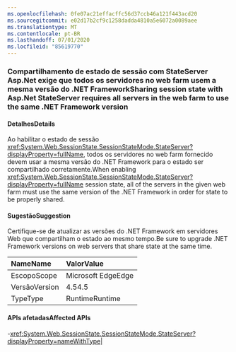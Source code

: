 ```yaml
---
ms.openlocfilehash: 0fe07ac21effacffc56d37ccb46a121f443acd20
ms.sourcegitcommit: e02d17b2cf9c1258dadda4810a5e6072a0089aee
ms.translationtype: MT
ms.contentlocale: pt-BR
ms.lasthandoff: 07/01/2020
ms.locfileid: "85619770"
---
```

### <a name="sharing-session-state-with-aspnet-stateserver-requires-all-servers-in-the-web-farm-to-use-the-same-net-framework-version"></a><span data-ttu-id="a40b0-101">Compartilhamento de estado de sessão com StateServer Asp.Net exige que todos os servidores no web farm usem a mesma versão do .NET Framework</span><span class="sxs-lookup"><span data-stu-id="a40b0-101">Sharing session state with Asp.Net StateServer requires all servers in the web farm to use the same .NET Framework version</span></span>

#### <a name="details"></a><span data-ttu-id="a40b0-102">Detalhes</span><span class="sxs-lookup"><span data-stu-id="a40b0-102">Details</span></span>

<span data-ttu-id="a40b0-103">Ao habilitar o estado de sessão <xref:System.Web.SessionState.SessionStateMode.StateServer?displayProperty=fullName>, todos os servidores no web farm fornecido devem usar a mesma versão do .NET Framework para o estado ser compartilhado corretamente.</span><span class="sxs-lookup"><span data-stu-id="a40b0-103">When enabling <xref:System.Web.SessionState.SessionStateMode.StateServer?displayProperty=fullName> session state, all of the servers in the given web farm must use the same version of the .NET Framework in order for state to be properly shared.</span></span>

#### <a name="suggestion"></a><span data-ttu-id="a40b0-104">Sugestão</span><span class="sxs-lookup"><span data-stu-id="a40b0-104">Suggestion</span></span>

<span data-ttu-id="a40b0-105">Certifique-se de atualizar as versões do .NET Framework em servidores Web que compartilham o estado ao mesmo tempo.</span><span class="sxs-lookup"><span data-stu-id="a40b0-105">Be sure to upgrade .NET Framework versions on web servers that share state at the same time.</span></span>

| <span data-ttu-id="a40b0-106">Name</span><span class="sxs-lookup"><span data-stu-id="a40b0-106">Name</span></span>    | <span data-ttu-id="a40b0-107">Valor</span><span class="sxs-lookup"><span data-stu-id="a40b0-107">Value</span></span>       |
|:--------|:------------|
| <span data-ttu-id="a40b0-108">Escopo</span><span class="sxs-lookup"><span data-stu-id="a40b0-108">Scope</span></span>   |<span data-ttu-id="a40b0-109">Microsoft Edge</span><span class="sxs-lookup"><span data-stu-id="a40b0-109">Edge</span></span>|
|<span data-ttu-id="a40b0-110">Versão</span><span class="sxs-lookup"><span data-stu-id="a40b0-110">Version</span></span>|<span data-ttu-id="a40b0-111">4.5</span><span class="sxs-lookup"><span data-stu-id="a40b0-111">4.5</span></span>|
|<span data-ttu-id="a40b0-112">Type</span><span class="sxs-lookup"><span data-stu-id="a40b0-112">Type</span></span>|<span data-ttu-id="a40b0-113">Runtime</span><span class="sxs-lookup"><span data-stu-id="a40b0-113">Runtime</span></span>

#### <a name="affected-apis"></a><span data-ttu-id="a40b0-114">APIs afetadas</span><span class="sxs-lookup"><span data-stu-id="a40b0-114">Affected APIs</span></span>

-<xref:System.Web.SessionState.SessionStateMode.StateServer?displayProperty=nameWithType></li></ul>|
